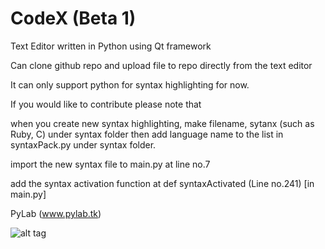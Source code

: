 # CodeX (Beta 1)
Text Editor written in Python using Qt framework

Can clone github repo and upload file to repo directly from the text editor

It can only support python for syntax highlighting for now.

If you would like to contribute please note that

when you create new syntax highlighting, make filename, sytanx<language> (such as Ruby, C) under syntax folder then add language name to the list in syntaxPack.py under syntax folder.

import the new syntax file to main.py at line no.7

add the syntax activation function at def syntaxActivated (Line no.241) [in main.py]

PyLab (www.pylab.tk)

![alt tag](http://i.imgur.com/HCwHUSC.png)
